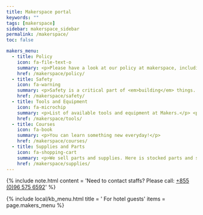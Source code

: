 ```yaml
---
title: Makerspace portal
keywords: ""
tags: [makerspace]
sidebar: makerspace_sidebar
permalink: /makerspace/
toc: false

makers_menu:
  - title: Policy
    icon: fa-file-text-o
    summary: <p>Please have a look at our policy at makerspace, including opening hours, dos and donts, and qualifications</p>
    href: /makerspace/policy/
  - title: Safety
    icon: fa-warning
    summary: <p>Safety is a critical part of <em>building</em> things. Some tools are dangerous, and others are lethal.</p>
    href: /makerspace/safety/
  - title: Tools and Equipment
    icon: fa-microchip
    summary: <p>List of available tools and equipment at Makers.</p> <p></p> <p></p> <p></p>
    href: /makerspace/tools/
  - title: Courses
    icon: fa-book
    summary: <p>You can learn something new everyday!</p>
    href: /makerspace/courses/
  - title: Supplies and Parts
    icon: fa-shopping-cart
    summary: <p>We sell parts and supplies. Here is stocked parts and supplies.</p>
    href: /makerspace/supplies/
---
```


{% include note.html
    content = 'Need to contact staffs? Please call: <a href="tel:+855-96-575-6592">+855 (0)96 575 6592</a>'
%}

{% include local/kb_menu.html
    title = '<i class="fa fa-hotel"></i> For hotel guests'
    items = page.makers_menu
%}
